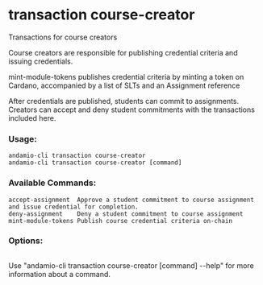 # transaction course-creator
Transactions for course creators

Course creators are responsible for publishing credential criteria and issuing credentials.

mint-module-tokens publishes credential criteria by minting a token 
on Cardano, accompanied by a list of SLTs and an Assignment reference

After credentials are published, students can commit to assignments. Creators can accept and deny
student commitments with the transactions included here.
  

### Usage:
```
andamio-cli transaction course-creator
andamio-cli transaction course-creator [command]
```

### Available Commands:
```
accept-assignment  Approve a student commitment to course assignment and issue credential for completion.
deny-assignment    Deny a student commitment to course assignment
mint-module-tokens Publish course credential criteria on-chain
```

### Options:
```

```

Use "andamio-cli transaction course-creator [command] --help" for more information about a command.

